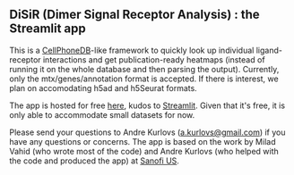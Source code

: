 ## DiSiR (Dimer Signal Receptor Analysis) : the Streamlit app ##

This is a [CellPhoneDB](https://github.com/ventolab/CellphoneDB)-like framework to quickly look up individual ligand-receptor interactions and get publication-ready heatmaps (instead of running it on the whole database and then parsing the output). Currently, only the mtx/genes/annotation format is accepted. If there is interest, we plan on accomodating h5ad and h5Seurat formats.

The app is hosted for free [here](https://share.streamlit.io/akurlovs/disir_app/main/disir_app.py), kudos to [Streamlit](https://streamlit.io/). Given that it's free, it is only able to accommodate small datasets for now.

Please send your questions to Andre Kurlovs (a.kurlovs@gmail.com) if you have any questions or concerns. The app is based on the work by Milad Vahid (who wrote most of the code) and Andre Kurlovs (who helped with the code and produced the app) at [Sanofi US](https://www.sanofi.com).
